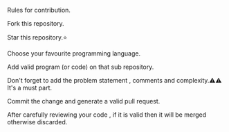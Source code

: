 Rules for contribution.

Fork this repository.

Star this repository.⭐

Choose your favourite programming language.

Add valid program (or code) on that sub repository.

Don't forget to add the problem statement , comments and complexity.⚠️⚠️ It's a must part.

Commit the change and generate a valid pull request.

After carefully reviewing your code , if it is valid then it will be merged otherwise discarded.
